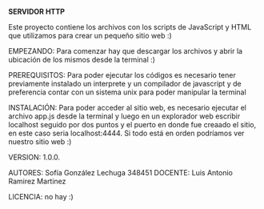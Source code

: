 **SERVIDOR HTTP**

Este proyecto contiene los archivos con los scripts de JavaScript y HTML que utilizamos para crear un pequeño sitio web :)

EMPEZANDO: Para comenzar hay que descargar los archivos y abrir la ubicación de los mismos desde la terminal :)

PREREQUISITOS: Para poder ejecutar los códigos es necesario tener previamente instalado un interprete y un compilador de javascript y de preferencia contar con un sistema unix para poder manipular la terminal 

INSTALACIÓN: Para poder acceder al sitio web, es necesario ejecutar el archivo app.js desde la terminal y luego en un explorador web escribir localhost seguido por dos puntos y el puerto en donde fue creaado el sitio, en este caso seria localhost:4444. Si todo está en orden podríamos ver nuestro sitio web :) 

VERSION: 1.0.0.

AUTORES: Sofía González Lechuga 348451 DOCENTE: Luis Antonio Ramirez Martinez

LICENCIA: no hay :)
